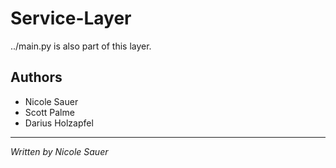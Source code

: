 # Service-Layer
../main.py is also part of this layer.
## Authors
- Nicole Sauer
- Scott Palme
- Darius Holzapfel

____
<i>Written by Nicole Sauer</i>